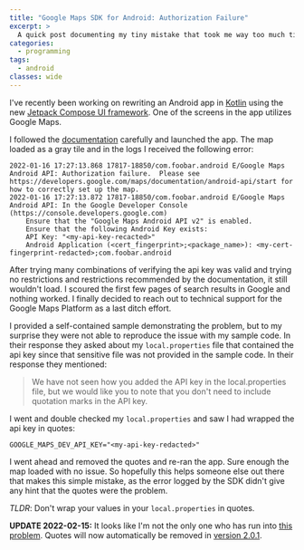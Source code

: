 ```yaml
---
title: "Google Maps SDK for Android: Authorization Failure"
excerpt: >
  A quick post documenting my tiny mistake that took me way too much time to diagnose.
categories:
  - programming
tags:
  - android
classes: wide
---
```


I've recently been working on rewriting an Android app in [Kotlin](https://kotlinlang.org/)
using the new [Jetpack Compose UI framework](https://developer.android.com/jetpack/compose).
One of the screens in the app utilizes Google Maps.

I followed the [documentation](https://developers.google.com/maps/documentation/android-sdk/start)
carefully and launched the app. The map loaded as a gray tile and in the logs I received
the following error:

```
2022-01-16 17:27:13.868 17817-18850/com.foobar.android E/Google Maps Android API: Authorization failure.  Please see https://developers.google.com/maps/documentation/android-api/start for how to correctly set up the map.
2022-01-16 17:27:13.872 17817-18850/com.foobar.android E/Google Maps Android API: In the Google Developer Console (https://console.developers.google.com)
    Ensure that the "Google Maps Android API v2" is enabled.
    Ensure that the following Android Key exists:
    API Key: "<my-api-key-recacted>"
    Android Application (<cert_fingerprint>;<package_name>): <my-cert-fingerprint-redacted>;com.foobar.android
```

After trying many combinations of verifying the api key was valid and trying no restrictions
and restrictions recommended by the documentation, it still wouldn't load. I scoured the
first few pages of search results in Google and nothing worked. I finally decided to
reach out to technical support for the Google Maps Platform as a last ditch effort.

I provided a self-contained sample demonstrating the problem, but to my surprise they
were not able to reproduce the issue with my sample code. In their response they asked
about my `local.properties` file that contained the api key since that sensitive file
was not provided in the sample code. In their response they mentioned:

> We have not seen how you added the API key in the local.properties file, but we would like you to note that you don't need to include quotation marks in the API key.

I went and double checked my `local.properties` and saw I had wrapped the api
key in quotes:

```
GOOGLE_MAPS_DEV_API_KEY="<my-api-key-redacted>"
```

I went ahead and removed the quotes and re-ran the app. Sure enough the map loaded with
no issue. So hopefully this helps someone else out there that makes this simple mistake,
as the error logged by the SDK didn't give any hint that the quotes were the problem.

_TLDR_: Don't wrap your values in your `local.properties` in quotes.

**UPDATE 2022-02-15:** It looks like I'm not the only one who has run into [this problem](https://github.com/google/secrets-gradle-plugin/issues/46).
Quotes will now automatically be removed in [version 2.0.1](https://github.com/google/secrets-gradle-plugin/releases/tag/v2.0.1).
